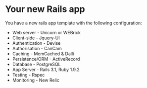 Your new Rails app
=========
You have a new rails app template with the following configuration:
* Web server - Unicorn or WEBrick
* Client-side - Jquery-UI
* Authentication - Devise
* Authorisation - CanCam
* Caching - MemCached & Dalli
* Persistence/ORM - ActiveRecord
* Database - PostgreSQL
* App Server - Rails 3.1, Ruby 1.9.2
* Testing - Rspec
* Monitoring - New Relic
